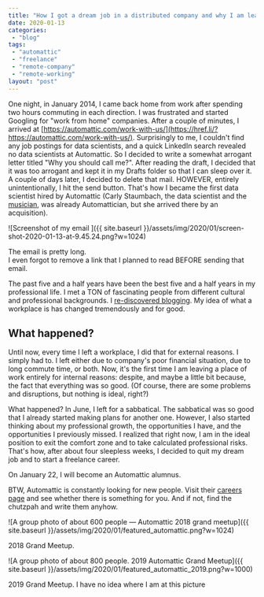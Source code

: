 ```yaml
---
title: "How I got a dream job in a distributed company and why I am leaving it"
date: 2020-01-13
categories: 
 - "blog"
tags: 
 - "automattic"
 - "freelance"
 - "remote-company"
 - "remote-working"
layout: "post"
---
```


One night, in January 2014, I came back home from work after spending two hours commuting in each direction. I was frustrated and started Googling for "work from home" companies. After a couple of minutes, I arrived at [https://automattic.com/work-with-us/](https://href.li/?https://automattic.com/work-with-us/). Surprisingly to me, I couldn't find any job postings for data scientists, and a quick LinkedIn search revealed no data scientists at Automattic. So I decided to write a somewhat arrogant letter titled "Why you should call me?". After reading the draft, I decided that it was too arrogant and kept it in my Drafts folder so that I can sleep over it. A couple of days later, I decided to delete that mail. HOWEVER, entirely unintentionally, I hit the send button. That's how I became the first data scientist hired by Automattic (Carly Staumbach, the data scientist and the [musician](https://colormath.bandcamp.com/releases), was already Automattician, but she arrived there by an acquisition).

![Screenshot of my email ]({{ site.baseurl }}/assets/img/2020/01/screen-shot-2020-01-13-at-9.45.24.png?w=1024)

The email is pretty long.  
I even forgot to remove a link that I planned to read BEFORE sending that email.

The past five and a half years have been the best five and a half years in my professional life. I met a TON of fascinating people from different cultural and professional backgrounds. I [re-discovered blogging](https://href.li/?https://gorelik.net). My idea of what a workplace is has changed tremendously and for good.

## What happened?

Until now, every time I left a workplace, I did that for external reasons. I simply had to. I left either due to company's poor financial situation, due to long commute time, or both. Now, it's the first time I am leaving a place of work entirely for internal reasons: despite, and maybe a little bit because, the fact that everything was so good. (Of course, there are some problems and disruptions, but nothing is ideal, right?)

What happened? In June, I left for a sabbatical. The sabbatical was so good that I already started making plans for another one. However, I also started thinking about my professional growth, the opportunities I have, and the opportunities I previously missed. I realized that right now, I am in the ideal position to exit the comfort zone and to take calculated professional risks. That's how, after about four sleepless weeks, I decided to quit my dream job and to start a freelance career.

On January 22, I will become an Automattic alumnus.

BTW, Automattic is constantly looking for new people. Visit their [careers page](https://automattic.com/work-with-us/) and see whether there is something for you. And if not, find the chutzpah and write them anyhow.

![A group photo of about 600 people &mdash; Automattic 2018 grand meetup]({{ site.baseurl }}/assets/img/2020/01/featured_automattic.png?w=1024)

2018 Grand Meetup.

![A group photo of about 800 people. 2019 Automattic Grand Meetup]({{ site.baseurl }}/assets/img/2020/01/featured_automattic_2019.png?w=1000)

2019 Grand Meetup. I have no idea where I am at this picture

